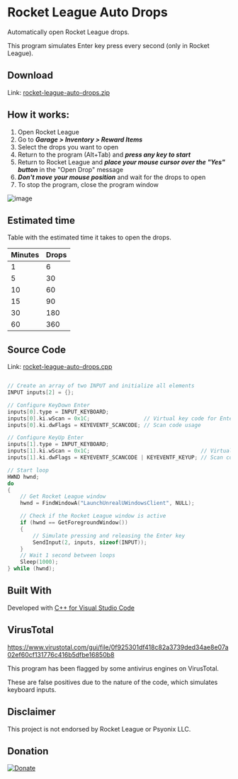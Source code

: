 # Rocket League Auto Drops

Automatically open Rocket League drops.

This program simulates Enter key press every second (only in Rocket League).

## Download

Link: [rocket-league-auto-drops.zip](https://github.com/davidgaroro/rocket-league-auto-drops/releases/download/v1.0.0/rocket-league-auto-drops-1.0.0.zip)

## How it works:

1. Open Rocket League
2. Go to **_Garage > Inventory > Reward Items_**
3. Select the drops you want to open
4. Return to the program (Alt+Tab) and **_press any key to start_**
5. Return to Rocket League and **_place your mouse cursor over the "Yes" button_** in the "Open Drop" message
6. **_Don't move your mouse position_** and wait for the drops to open
7. To stop the program, close the program window

![image](https://github.com/davidgaroro/rocket-league-auto-drops/assets/13784162/b922cbd1-d67c-451b-ada7-ead9938e1a0c)

## Estimated time

Table with the estimated time it takes to open the drops.

| Minutes | Drops |
| ------- | ----- |
| 1       | 6     |
| 5       | 30    |
| 10      | 60    |
| 15      | 90    |
| 30      | 180   |
| 60      | 360   |

## Source Code

Link: [rocket-league-auto-drops.cpp](./rocket-league-auto-drops.cpp)

```c++

// Create an array of two INPUT and initialize all elements
INPUT inputs[2] = {};

// Configure KeyDown Enter
inputs[0].type = INPUT_KEYBOARD;
inputs[0].ki.wScan = 0x1C;                 // Virtual key code for Enter
inputs[0].ki.dwFlags = KEYEVENTF_SCANCODE; // Scan code usage

// Configure KeyUp Enter
inputs[1].type = INPUT_KEYBOARD;
inputs[1].ki.wScan = 0x1C;                                   // Virtual key code for Enter
inputs[1].ki.dwFlags = KEYEVENTF_SCANCODE | KEYEVENTF_KEYUP; // Scan code and key release

// Start loop
HWND hwnd;
do
{
    // Get Rocket League window
    hwnd = FindWindowA("LaunchUnrealUWindowsClient", NULL);

    // Check if the Rocket League window is active
    if (hwnd == GetForegroundWindow())
    {
        // Simulate pressing and releasing the Enter key
        SendInput(2, inputs, sizeof(INPUT));
    }
    // Wait 1 second between loops
    Sleep(1000);
} while (hwnd);
```

## Built With

Developed with [C++ for Visual Studio Code](https://code.visualstudio.com/docs/languages/cpp)

## VirusTotal

https://www.virustotal.com/gui/file/0f925301df418c82a3739ded34ae8e07a02ef60cf131776c416b5dfbe16850b8

This program has been flagged by some antivirus engines on VirusTotal.

These are false positives due to the nature of the code, which simulates keyboard inputs.

## Disclaimer

This project is not endorsed by Rocket League or Psyonix LLC.

## Donation

[![Donate](https://img.shields.io/badge/Donate-PayPal-green.svg)](https://www.paypal.com/donate?hosted_button_id=T7CVYXY994KHJ)
